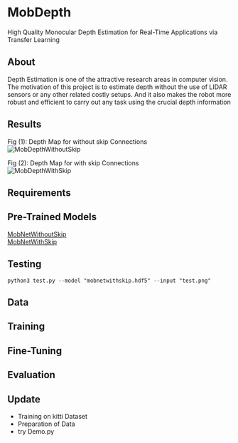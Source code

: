 # MobDepth
High Quality Monocular Depth Estimation for Real-Time Applications via Transfer Learning

## About
Depth Estimation is one of the attractive research areas in computer vision. The motivation of this project is to estimate depth without the use of LIDAR sensors or any other related costly setups. And it also makes the robot more robust and efficient to carry out any task using the crucial depth information

## Results
Fig (1): Depth Map for without skip Connections <br/>
![MobDepthWithoutSkip](https://user-images.githubusercontent.com/46538042/130331305-1a4fd8c7-bf54-429a-8df0-fa4064896b1d.png)

Fig (2): Depth Map for with skip Connections <br/>
![MobDepthWithSkip](https://user-images.githubusercontent.com/46538042/130331214-d9e06745-baf9-47cd-a49c-557c2d83c5d2.png)

## Requirements

## Pre-Trained Models
[MobNetWithoutSkip](https://drive.google.com/drive/folders/13Vkp1CQaYYjbxj6eBiQNCXE0y6hMljyJ?usp=sharing) <br />
[MobNetWithSkip](https://drive.google.com/drive/folders/1xaGtZObUFWwlfGUQArCLCD_cYUL_3uzk?usp=sharing)
## Testing
`python3 test.py --model "mobnetwithskip.hdf5" --input "test.png"`
## Data

## Training

## Fine-Tuning

## Evaluation

## Update
* Training on kitti Dataset
* Preparation of Data
* try Demo.py 
